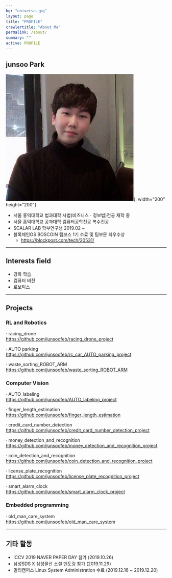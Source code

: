 ```yaml
---
bg: "universe.jpg"
layout: page
title: "PROFILE"
crawlertitle: "About Me"
permalink: /about/
summary: ""
active: PROFILE
---
```


## junsoo Park

![me](https://github.com/junsoofeb/junsoofeb.github.io/raw/master/assets/images/me.png){: width="200" height="200"}

  * 서울 홍익대학교 법과대학 사법(비즈니스ㆍ정보법)전공 재학 중  
  * 서울 홍익대학교 공과대학 컴퓨터공학전공 복수전공   
  * SCALAR LAB 학부연구생 2019.02 ~  
  * 블록체인OS BOSCOIN 캠보스 1기 수료 및 팀부문 최우수상   
    + <https://blockpost.com/tech/20531/>   
  
***
  
## Interests field

  * 강화 학습  
  * 컴퓨터 비전    
  * 로보틱스   
  
***
## Projects


### RL and Robotics
  · racing_drone   
 <https://github.com/junsoofeb/racing_drone_project>
    
  · AUTO parking  
  <https://github.com/junsoofeb/rc_car_AUTO_parking_project>  
      
  · waste_sorting_ROBOT_ARM  
  <https://github.com/junsoofeb/waste_sorting_ROBOT_ARM>  
     
### Computer Vision
  · AUTO_labeling   
  <https://github.com/junsoofeb/AUTO_labeling_project>  
    
  · finger_length_estimation   
  <https://github.com/junsoofeb/finger_length_estimation>
      
  · credit_card_number_detection   
  <https://github.com/junsoofeb/credit_card_number_detection_project>
    
  · money_detection_and_recognition   
  <https://github.com/junsoofeb/money_detection_and_recognition_project>
    
  · coin_detection_and_recognition   
  <https://github.com/junsoofeb/coin_detection_and_recognition_project>
    
  · license_plate_recognition  
  <https://github.com/junsoofeb/license_plate_recognition_project>
    
  · smart_alarm_clock   
  <https://github.com/junsoofeb/smart_alarm_clock_project>
    
  
### Embedded programming
  · old_man_care_system  
  <https://github.com/junsoofeb/old_man_care_system>
    
  
  
***

## 기타 활동

  * ICCV 2019 NAVER PAPER DAY 참가 (2019.10.26)  
  * 삼성SDS X 삼성물산 소셜 멘토링 참가 (2019.11.29)  
  * 멀티캠퍼스 Linux System Administration 수료 (2019.12.16 ~ 2019.12.20)  

